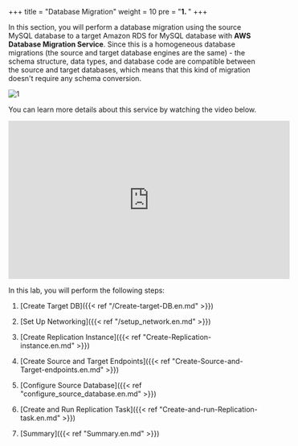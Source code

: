 +++
title = "Database Migration"
weight = 10
pre = "<b>1. </b>"
+++

In this section, you will perform a database migration using the source MySQL database to a target Amazon RDS for MySQL database with **AWS Database Migration Service**. Since this is a homogeneous database migrations (the source and target database engines are the same) - the schema structure, data types, and database code are compatible between the source and target databases, which means that this kind of migration doesn't require any schema conversion.

![1](/db-mig/DMS-overview.png)

You can learn more details about this service by watching the video below.

<center><iframe width="560" height="315" src="https://www.youtube-nocookie.com/embed/zb4GcjEdl8U" frameborder="0" allow="accelerometer; autoplay; encrypted-media; gyroscope; picture-in-picture" allowfullscreen></iframe></center>

In this lab, you will perform the following steps:

1. [Create Target DB]({{< ref "/Create-target-DB.en.md" >}})

2. [Set Up Networking]({{< ref "/setup_network.en.md" >}})

2. [Create Replication Instance]({{< ref "Create-Replication-instance.en.md" >}})

3. [Create Source and Target Endpoints]({{< ref "Create-Source-and-Target-endpoints.en.md" >}})

4. [Configure Source Database]({{< ref "configure_source_database.en.md" >}})

4. [Create and Run Replication Task]({{< ref "Create-and-run-Replication-task.en.md" >}})

5. [Summary]({{< ref "Summary.en.md" >}})
